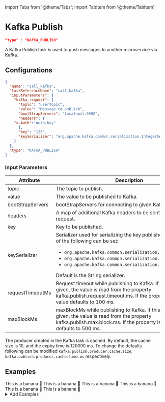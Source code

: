 import Tabs from '@theme/Tabs';
import TabItem from '@theme/TabItem';

# Kafka Publish
```json
"type" : "KAFKA_PUBLISH"
```

A Kafka Publish task is used to push messages to another microservice via Kafka.

## Configurations
```json
{
  "name": "call_kafka",
  "taskReferenceName": "call_kafka",
  "inputParameters": {
    "kafka_request": {
      "topic": "userTopic",
      "value": "Message to publish",
      "bootStrapServers": "localhost:9092",
      "headers": {
    "x-Auth":"Auth-key"    
      },
      "key": "123",
      "keySerializer": "org.apache.kafka.common.serialization.IntegerSerializer"
    }
  },
  "type": "KAFKA_PUBLISH"
}
```
### Input Parameters

| Attribute | Description |
| -- | -- |
| topic | The topic to publish. |
| value | The value to be published to Kafka. | 
| bootStrapServers | bootStrapServers for connecting to given Kafka. |
| headers | A map of additional Kafka headers to be sent along with the request. |
| key | Key to be published. |
| keySerializer | Serializer used for serializing the key published to Kafka. One of the following can be set: <ul><li> `org.apache.kafka.common.serialization.IntegerSerializer`</li><li> `org.apache.kafka.common.serialization.LongSerializer`</li><li> `org.apache.kafka.common.serialization.StringSerializer`</li></ul> Default is the String serializer. |
| requestTimeoutMs | Request timeout while publishing to Kafka. If this value is not given, the value is read from the property kafka.publish.request.timeout.ms. If the property is not, set the value defaults to 100 ms. |
| maxBlockMs | maxBlockMs while publishing to Kafka. If this value is not given, the value is read from the property kafka.publish.max.block.ms. If the property is not set, the value defaults to 500 ms. |

The producer created in the Kafka task is cached. By default, the cache size is 10, and the expiry time is 120000 ms. To change the defaults following can be modified `kafka.publish.producer.cache.size`, `kafka.publish.producer.cache.time.ms` respectively.

## Examples
<Tabs>
 <TabItem value="JSON" lable="JSON">
</TabItem>
<TabItem value="Java" label="Java">
This is a banana 🍌
</TabItem>
<TabItem value="Golang" label="Golang">
    This is a banana 🍌
</TabItem>
<TabItem value="Python" label="Python">
  This is a banana 🍌
</TabItem>
<TabItem value="CSharp" label="CSharp">
  This is a banana 🍌
</TabItem>
<TabItem value="javascript" label="Javascript">
    This is a banana 🍌
</TabItem>
<TabItem value="clojure" label="Clojure">
    This is a banana 🍌
</TabItem>
</Tabs>

<details><summary>Add Examples</summary>
<p>
</p>
</details>